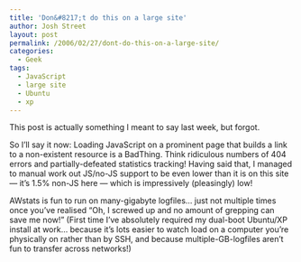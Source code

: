 ```yaml
---
title: 'Don&#8217;t do this on a large site'
author: Josh Street
layout: post
permalink: /2006/02/27/dont-do-this-on-a-large-site/
categories:
  - Geek
tags:
  - JavaScript
  - large site
  - Ubuntu
  - xp
---
```

This post is actually something I meant to say last week, but forgot.

So I&#8217;ll say it now: Loading JavaScript on a prominent page that builds a link to a non-existent resource is a BadThing. Think ridiculous numbers of 404 errors and partially-defeated statistics tracking! Having said that, I managed to manual work out JS/no-JS support to be even lower than it is on this site &#8212; it&#8217;s 1.5% non-JS here &#8212; which is impressively (pleasingly) low!

AWstats is fun to run on many-gigabyte logfiles&#8230; just not multiple times once you&#8217;ve realised &#8220;Oh, I screwed up and no amount of grepping can save me now!&#8221; (First time I&#8217;ve absolutely required my dual-boot Ubuntu/XP install at work&#8230; because it&#8217;s lots easier to watch load on a computer you&#8217;re physically on rather than by SSH, and because multiple-GB-logfiles aren&#8217;t fun to transfer across networks!)